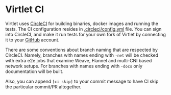 # Virtlet CI

Virtlet uses [CircleCI](https://circleci.com/) for building binaries,
docker images and running the tests. The CI configuration resides in
[.circleci/config.yml](https://github.com/Mirantis/virtlet/blob/master/.circleci/config.yml)
file. You can sign into CircleCI, and make it run tests for your own
fork of Virtlet by connecting it to your [GitHub](https://github.com/)
account.

There are some conventions about branch naming that are respected by
CircleCI. Namely, branches with names ending with `-net` will be
checked with extra e2e jobs that examine Weave, Flannel and multi-CNI
based network setups. For branches with names ending with `-docs` only
documentation will be built.

Also, you can append `[ci skip]` to your commit message to have CI
skip the particular commit/PR altogether.
